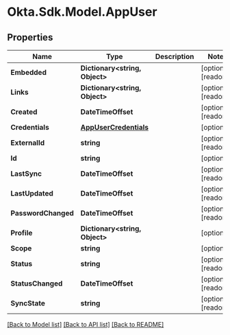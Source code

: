 # Okta.Sdk.Model.AppUser

## Properties

Name | Type | Description | Notes
------------ | ------------- | ------------- | -------------
**Embedded** | **Dictionary&lt;string, Object&gt;** |  | [optional] [readonly] 
**Links** | **Dictionary&lt;string, Object&gt;** |  | [optional] [readonly] 
**Created** | **DateTimeOffset** |  | [optional] [readonly] 
**Credentials** | [**AppUserCredentials**](AppUserCredentials.md) |  | [optional] 
**ExternalId** | **string** |  | [optional] [readonly] 
**Id** | **string** |  | [optional] 
**LastSync** | **DateTimeOffset** |  | [optional] [readonly] 
**LastUpdated** | **DateTimeOffset** |  | [optional] [readonly] 
**PasswordChanged** | **DateTimeOffset** |  | [optional] [readonly] 
**Profile** | **Dictionary&lt;string, Object&gt;** |  | [optional] 
**Scope** | **string** |  | [optional] 
**Status** | **string** |  | [optional] [readonly] 
**StatusChanged** | **DateTimeOffset** |  | [optional] [readonly] 
**SyncState** | **string** |  | [optional] [readonly] 

[[Back to Model list]](../README.md#documentation-for-models) [[Back to API list]](../README.md#documentation-for-api-endpoints) [[Back to README]](../README.md)

